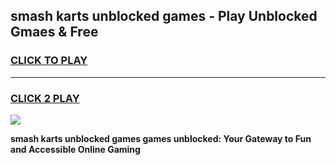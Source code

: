 
## smash karts unblocked games - Play Unblocked Gmaes & Free
<h3>
<a href="https://premium.freeplayer.one?title=smash_karts_unblocked_games&ref=20F">CLICK TO PLAY</a></h3>
<hr>

<h3>
<a href="https://premium.freeplayer.one?title=smash_karts_unblocked_games&ref=20F">CLICK 2 PLAY</a>
  
</h3>

<a href="https://premium.freeplayer.one?title=smash_karts_unblocked_games&ref=20F/"><img src="https://clearcache.store/games.png"></a>


**smash karts unblocked games games unblocked: Your Gateway to Fun and Accessible Online Gaming**
